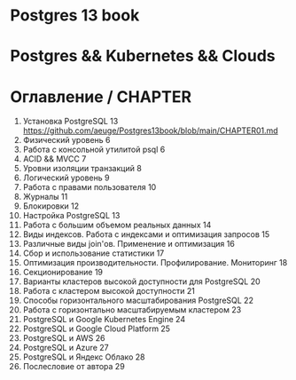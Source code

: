 # Postgres 13 book
# Postgres && Kubernetes && Clouds
# Оглавление / CHAPTER
1. Установка PostgreSQL 13    https://github.com/aeuge/Postgres13book/blob/main/CHAPTER01.md
2. Физический уровень    6
3. Работа с консольной утилитой psql    6
4. ACID && MVCC    7
5. Уровни изоляции транзакций    8
6. Логический уровень    9
7. Работа с правами пользователя    10
8. Журналы    11
9. Блокировки    12
10. Настройка PostgreSQL    13
11. Работа с большим объемом реальных данных    14
12. Виды индексов. Работа с индексами и оптимизация запросов    15
13. Различные виды join'ов. Применение и оптимизация    16
14. Сбор и использование статистики    17
15. Оптимизация производительности. Профилирование. Мониторинг    18
16. Секционирование    19
17. Варианты кластеров высокой доступности для PostgreSQL    20
18. Работа с кластером высокой доступности    21
19. Способы горизонтального масштабирования PostgreSQL    22
20. Работа с горизонтально масштабируемым кластером    23
21. PostgreSQL и Google Kubernetes Engine    24
22. PostgreSQL и Google Cloud Platform    25
23. PostgreSQL и AWS    26
24. PostgreSQL и Azure    27
25. PostgreSQL и Яндекс Облако    28
26. Послесловие от автора    29